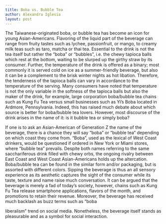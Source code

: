 ```yaml
---
title: Boba vs. Bubble Tea
author: Alexandra Iglesia
layout: post
---
```


The Taiwanese-originated boba, or bubble tea has become an icon for young
Asian-Americans. Flavoring of the liquid part of the beverage can range from fruity tastes such
as lychee, passionfruit, or mango, to creamy milk teas such as taro, matcha or thai tea. Essential
to the drink is not the tea itself but rather the “boba” or “bubbles”, i.e. the chewy tapioca balls
which rest at the bottom, waiting to be slurped up the girthy straw by its consumer. Further, the
temperature of the drink is offered as a binary; most commonly it is served cold on ice as a
summer-friendly beverage, but also it can be a complement to the brisk winter nights as hot
libation. Therefore, the tenderness of the tapioca balls can vary in accordance to the temperature
of the serving. Many consumers have noted that temperature is not the only variable in the
softness of the tapioca balls but also the maker of the drink, for example, large corporation
boba/bubble tea chains such as Kung Fu Tea versus small businesses such as Yi’s Boba located
in Ardmore, Pennsylvania. Indeed, this has raised much debate about which source is better for
boba/bubble tea lovers. However, most discourse of the drink arises in the name of it: is it bubble
tea or simply boba?

If one is to ask an Asian-American of Generation Z the name of the beverage, there is a
chance they will say “boba” or “bubble tea” depending on which coast they come from. “Boba”,
used as the lexical of West Coast drinkers, would be questioned if ordered in New York or
Miami stores, where “bubble tea” prevails. Despite both names referring to the same
sacchariferous drink filled with chewy orbs, the ongoing rivalry between East Coast and West
Coast Asian-Americans holds up the altercation.
Boba/bubble tea can be found in the similar form and/or packaging, but is assorted with
different colors. Sipping the beverage is thus an all sensory experience as its aesthetic captures
the sight of the consumer while its taste, texture and name raise much conversation. It can be
argued that the beverage is merely a fad of today’s society, however, chains such as Kung Fu
Tea release smartphone applications, flavors of the month, and promotions to retain their
revenue. Moreover, the beverage has received much backlash as buzz terms such as “boba

liberalism” trend on social media. Nonetheless, the beverage itself stands as pleasurable and as a
symbol for social interaction.

